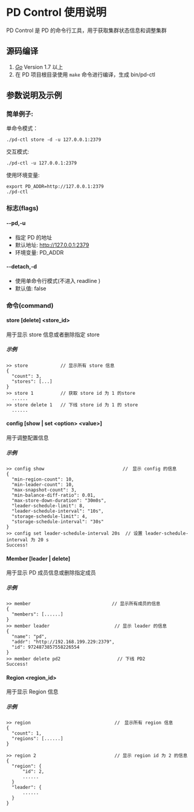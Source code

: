 # PD Control 使用说明

PD Control 是 PD 的命令行工具，用于获取集群状态信息和调整集群

## 源码编译

1. [*Go*](https://golang.org/) Version 1.7 以上
2. 在 PD 项目根目录使用 `make` 命令进行编译，生成 bin/pd-ctl

## 参数说明及示例

### 简单例子:

单命令模式：

    ./pd-ctl store -d -u 127.0.0.1:2379

交互模式:

    ./pd-ctl -u 127.0.0.1:2379

使用环境变量:

```
export PD_ADDR=http://127.0.0.1:2379
./pd-ctl
```

### 标志(flags)

#### --pd,-u

+ 指定 PD 的地址
+ 默认地址: http://127.0.0.1:2379
+ 环境变量: PD_ADDR

#### --detach,-d

+ 使用单命令行模式(不进入 readline )
+ 默认值: false

### 命令(command)

#### store [delete] <store_id>

用于显示 store 信息或者删除指定 store

##### 示例

```
>> store            // 显示所有 store 信息
{
  "count": 3,
  "stores": [...]
}
>> store 1          // 获取 store id 为 1 的store
  ......
>> store delete 1   // 下线 store id 为 1 的 store
  ......
```

#### config [show | set  \<option\> \<value\>]

用于调整配置信息

##### 示例

```
>> config show                             //　显示 config 的信息
{
  "min-region-count": 10,
  "min-leader-count": 10,
  "max-snapshot-count": 3,
  "min-balance-diff-ratio": 0.01,
  "max-store-down-duration": "30m0s",
  "leader-schedule-limit": 8,
  "leader-schedule-interval": "10s",
  "storage-schedule-limit": 4,
  "storage-schedule-interval": "30s"
}
>> config set leader-schedule-interval 20s  // 设置 leader-schedule-interval 为 20 s
Success!
```

#### Member [leader | delete]

用于显示 PD 成员信息或删除指定成员

##### 示例

```
>> member                              // 显示所有成员的信息
{
  "members": [......]
}
>> member leader                        // 显示 leader 的信息
{
  "name": "pd",
  "addr": "http://192.168.199.229:2379",
  "id": 9724873857558226554
}
>> member delete pd2                     // 下线 PD2
Success!
```

#### Region <region_id>

用于显示 Region 信息

##### 示例

```
>> region                               //　显示所有 region 信息
{
  "count": 1,
  "regions": [......]
}

>> region 2                             // 显示 region id 为 2 的信息
{
  "region": {
      "id": 2,
      ......
  }
  "leader": {
      ......
  }
}
```

